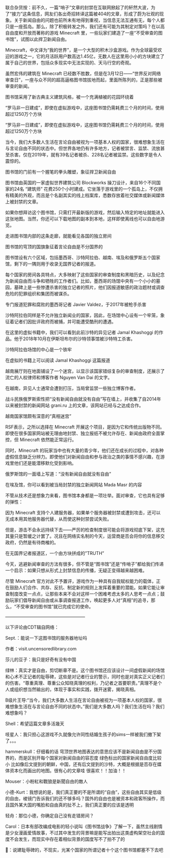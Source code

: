 联合杂货按：前不久，一篇“哨子”文章的封禁在互联网掀起了的轩然大波，为了“接力”这条信息，网友们各出奇招转译这篇被404的文章，形成了蔚为壮观的现象。关于新闻自由的问题也前所未有地得到重视，当信息无法互通有无，每个人都只是一座孤岛。那么，除了积极转发之外，我们还有可能为其制定对策吗？在以高自由度和开放而著称的游戏 Minecraft 里，一些玩家们建造了一座“不受审查的图书馆”，试图以此捍卫新闻自由。

Minecraft，中文译为“我的世界”，是一个大型的积木沙盒游戏。作为全球最受欢迎的游戏之一，它的月活跃用户数高达1.45亿，无数人在这里用小小的方块建立了属于自己的世界，包括众多现实中无法实现的、天马行空的奇观。

虽然宏伟的建筑在 Minecraft 已经数不胜数，但是在3月12日——“世界反对网络审查日”，一座与众不同的超高逼格图书馆拔地而起，里面所陈列的，正是那些被审查的新闻。

图书馆采用了新古典主义建筑风格，被一个充满植被的花园环绕着

“罗马非一日建成”，即使在虚拟游戏中，这座图书馆仍需耗费三个月的时间，使用超过1250万个方块

“罗马非一日建成”，即使在虚拟游戏中，这座图书馆仍需耗费三个月的时间，使用超过1250万个方块

当今，我们大多数人生活在言论自由被视为一项基本人权的国家，很难想象生活在与言论自由不同的状态中。但世界各地仍有许多地方，记者被禁言、监禁、流放甚至杀害。仅在2019年，就有39名记者被杀、228名记者被监禁。这些数字是令人震惊的。

图书馆的门前有一个握笔的拳头雕塑，象征捍卫新闻自由

图书馆由英国的一家虚拟世界建筑公司 Blockworks 操刀设计，来自16个不同国家的24名 “建筑师” 花费250个小时建成。它坐落于游戏里的一个孤岛上，不仅拥有精美的外观，而且是个名副其实的线上档案库，悉数存放着社交媒体或新闻媒体上被封禁的文章。

如果你想拜访这个图书馆，只需打开最新版的游戏，然后输入特定的地址就能进入这张地图。当然，你还可以下载地图的副本到本地，这样即使离线也可以自由地游览。

走进图书馆内部的这条走廊，就能看见各国的独立房间

图书馆的穹顶的国旗象征着言论自由是不分国界的

图书馆设有六个区域，包括墨西哥、沙特阿拉伯、越南、埃及和俄罗斯五个国家馆，剩下的一隅则用于收录无国界记者的报道。

每个国家的房间各具特点，大多映射了这些国家的审查制度和黑暗历史，以及纪念为新闻自由而斗争和牺牲的工作者们。比如，墨西哥的场馆中央有一个小小的墓园，墓碑上是一些惨遭杀害的独立记者的照片，他们因报道敏感的政治题材或调查危险的犯罪组织和集团而被谋杀。

专门报道犯罪和腐败的墨西哥记者 Javier Valdez，于2017年被枪手杀害

沙特阿拉伯同样是不允许独立新闻业的国家，因此，在场馆中心设有一个牢笼，象征着记者们因批评政府而被捕，并可能遭受酷刑的遭遇。

在这里的虚拟书籍中，我们可以看到此前沙特的异见记者 Jamal Khashoggi 的作品。他于2018年10月在伊斯坦布尔的沙特领事馆被沙特特工杀害。

沙特阿拉伯场馆的中心是一个铁牢

在虚拟的书籍上可以阅读 Jamal Khashoggi 这篇报道

越南展厅则在地面铺设了一个迷宫，以显示该国家错综复杂的审查制度，还展示了流亡的人权律师和博客作者 Nguyen Van Dai 的文字。

在越南，异见人士通常会遭到打压，当局曾监禁一些独立博客作者。

战斗民族俄罗斯索性把“没有新闻自由就没有自由”写在墙上，并收集了自2014年以来被封禁的新闻网站 grani.ru 上的文章，该网站已经与之达成合作。

越南国家馆颇有深意的“真相迷宫”

RSF表示，之所以选择在 Minecraft 开展这个项目，是因为它和传统出版物不同。即使在很多国家网站被无理由地封禁、独立报纸不被允许存在、新闻由政府全面掌控，但 Minecraft 依然能正常运行。

同时，Minecraft 的玩家当中也有大量的青少年，他们还在成长的过程中，对各种虚假信息缺乏分辨力。即使他们对新闻自由和参与政治之类的事情不感兴趣，在游戏里他们还是能潜移默化受到影响。

俄罗斯馆的一面墙上写道：“没有新闻自由就没有自由”

在埃及馆，你可以看到被当局封禁的独立新闻网站 Mada Masr 的内容

不管从技术还是想象力来看，图书馆本身都是一项壮举。面对审查，它也具有足够的弹性：

因为 Minecraft 支持个人建服务器，如果单个服务器被封禁或遭到攻击，还可以无成本用其他服务器代替，从而使这种封禁尝试失败。

但是，游击不会永远持续下去——严厉的检查制度很可能会将游戏彻底下架，这充其量只是暂缓之计罢了。况且在网络实名制的今天，运营商是否会将你的信息移交政府，仍然是有待商榷的。

在无国界记者报道区，一个由方块拼成的&#8221;TRUTH&#8221;

今天，逃避新闻审查的方法有很多，但不管是“图书馆”还是“传哨子”都给我们传递一个启示：如果只想从形式上封禁信息的传播，无疑正变得越来越困难。

尽管 Minecraft 官方对此不予置评，游戏作为一种具有自我赋权能力的载体，正在鼓励人们合作、共存、反抗、制定新的规则上发挥着重要的潜能。如果它能让审查制度改变一点点，让那些本来不会对这样一个困难考虑太多的人思考一点点；鼓励玩家们倡导新闻自由或从事调查报道工作，唤起更多人对“真相”的追寻，那么，“不受审查的图书馆”就已完成它的使命。

——————————————————

以下评论由CDT辑自网络：

Sept.：能说一下这图书馆的服务器地址吗

作者：visit.uncensoredlibrary.com

莎儿的豆子：我只是好奇有没有中国

绿林：真实才是自由，剪切断章不是。这个图书馆还应该设计一间虚假新闻的场馆和心术不正记者的耻辱碑，这些是对记者行业的警示，同时也是对真实正义记者们的伤害。“尊重真理、尊重公众知晓真理的权利，乃记者之首要职责。”真理不是个人或组织想当然输出的，体现于事实和实践，拨开迷雾，揭晓真相。

B级片王导:“当今，我们大多数人生活在言论自由被视为一项基本人权的国家，很难想象生活在与言论自由不同的状态中。”我们是大多数人吗？我们生活在吗？我们难想象吗？

Shell：希望這篇文章多活幾天

吱星人：我只担心这游戏不久就像允许同性结婚生孩子的sims一样被我们撤下架了。。。

hammerskull：仔细看的话 穹顶世界地图表达的意思应该不是新闻自由是不分国界的，而是区别开每个国家对新闻自由的容忍度 绿色标出的国家新闻自由度比较小 比如像后文提到的朝鲜，中国，还有后文提到的沙特，大概是根据是否存在媒体资本化而画出的地图。很有心的文章哇 很喜欢！！加油！！

Mouser：小粉紅和戰狼是新聞自由的敵人

小德-Kurt：我想说的是，我们真正要的不是所谓的“自由”，这些自由其实是低级的自由，棱镜门告诉我们的还不够多吗？国外的自由也是被资本和政客所操作，而且国外某大国的嘴脸和自由真的扯不上，我们真正要的应该是透明

轻舟：那位小德，你确定自己没有走错房间？

Carol：日本有部改编成电影的轻小说叫《图书馆战争》了解一下，虽然主线剧情是少女漫画爱情故事，不过其中发生的背景嘛是能写出拍出这类虚构架空社会的国度不会发生，而现实中存在着相似背景的国度写不了拍不了的

:candy:：说建耻辱碑的，不现实，光某个国家的所谓记者十个这个图书馆都塞不下去吧



